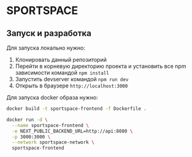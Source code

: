 # SPORTSPACE

## Запуск и разработка

Для запуска локально нужно:

1. Клонировать данный репозиторий
2. Перейти в корневую директорию проекта и установить все npm зависимости командой `npm install`
3. Запустить devserver командой `npm run dev`
4. Открыть в браузере `http://localhost:3000`

Для запуска docker образа нужно:

```bash
docker build -t sportspace-frontend -f Dockerfile .

docker run -d \
  --name sportspace-frontend \
  -e NEXT_PUBLIC_BACKEND_URL=http://api:8080 \
  -p 3000:3000 \
  --network sportspace-network \
  sportspace-frontend
```
